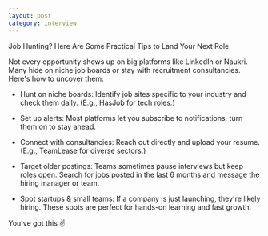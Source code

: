 ```yaml
---
layout: post
category: interview
---
```


Job Hunting? Here Are Some Practical Tips to Land Your Next Role

Not every opportunity shows up on big platforms like LinkedIn or Naukri. Many hide on niche job boards or stay with recruitment consultancies. Here's how to uncover them:

- Hunt on niche boards: Identify job sites specific to your industry and check them daily. (E.g., HasJob for tech roles.)
 
- Set up alerts: Most platforms let you subscribe to notifications. turn them on to stay ahead.

- Connect with consultancies: Reach out directly and upload your resume. (E.g., TeamLease for diverse sectors.)

- Target older postings: Teams sometimes pause interviews but keep roles open. Search for jobs posted in the last 6 months and message the hiring manager or team.

- Spot startups & small teams: If a company is just launching, they're likely hiring. These spots are perfect for hands-on learning and fast growth.

You've got this ✌️